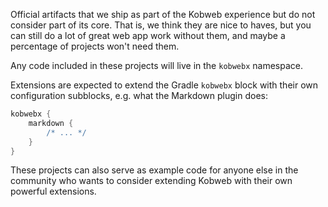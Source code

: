 Official artifacts that we ship as part of the Kobweb experience but do not consider part of its core. That is, we think
they are nice to haves, but you can still do a lot of great web app work without them, and maybe a percentage of
projects won't need them.

Any code included in these projects will live in the `kobwebx` namespace.

Extensions are expected to extend the Gradle `kobwebx` block with their own configuration subblocks, e.g. what the
Markdown plugin does:

```groovy
kobwebx {
    markdown {
        /* ... */
    }
}
```

These projects can also serve as example code for anyone else in the community who wants to consider extending Kobweb
with their own powerful extensions.